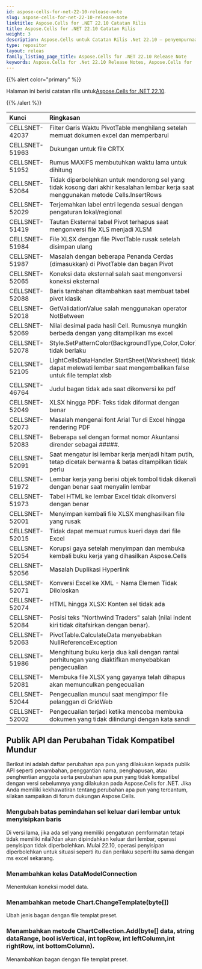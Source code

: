 ```yaml
---
id: aspose-cells-for-net-22-10-release-note
slug: aspose-cells-for-net-22-10-release-note
linktitle: Aspose.Cells for .NET 22.10 Catatan Rilis
title: Aspose.Cells for .NET 22.10 Catatan Rilis
weight: 3
description: Aspose.Cells untuk Catatan Rilis .Net 22.10 – penyempurnaan terbaru, fitur baru, dan perbaikan
type: repositor
layout: releas
family_listing_page_title: Aspose.Cells for .NET 22.10 Release Note
keywords: Aspose.Cells for .Net 22.10 Release Notes, Aspose.Cells for .Net 22.10 updates and fixe
---
```

{{% alert color="primary" %}}

 Halaman ini berisi catatan rilis untuk[Aspose.Cells for .NET 22.10](https://www.nuget.org/packages/Aspose.Cells/22.10.0).

{{% /alert %}}

|**Kunci**|**Ringkasan**|**Kategori**|
| :- | :- | :- |
|CELLSNET-42037|Filter Garis Waktu PivotTable menghilang setelah memuat dokumen excel dan memperbarui|
|CELLSNET-51963|Dukungan untuk file CRTX|
|CELLSNET-51952|Rumus MAXIFS membutuhkan waktu lama untuk dihitung|
|CELLSNET-52064|Tidak diperbolehkan untuk mendorong sel yang tidak kosong dari akhir kesalahan lembar kerja saat menggunakan metode Cells.InsertRows|
|CELLSNET-52029|Terjemahkan label entri legenda sesuai dengan pengaturan lokal/regional|
|CELLSNET-51419|Tautan Eksternal tabel Pivot terhapus saat mengonversi file XLS menjadi XLSM|
|CELLSNET-51984|File XLSX dengan file PivotTable rusak setelah disimpan ulang|
|CELLSNET-51987|Masalah dengan beberapa Penanda Cerdas (dimasukkan) di PivotTable dan bagan Pivot|
|CELLSNET-52065|Koneksi data eksternal salah saat mengonversi koneksi eksternal|
|CELLSNET-52088| Baris tambahan ditambahkan saat membuat tabel pivot klasik|
|CELLSNET-52018| GetValidationValue salah menggunakan operator NotBetween|
|CELLSNET-52069|Nilai desimal pada hasil Cell. Rumusnya mungkin berbeda dengan yang ditampilkan ms excel|
|CELLSNET-52078|Style.SetPatternColor(BackgroundType,Color,Color) tidak berlaku|
|CELLSNET-52105|LightCellsDataHandler.StartSheet(Worksheet) tidak dapat melewati lembar saat mengembalikan false untuk file templat xlsb|
|CELLSNET-46764|Judul bagan tidak ada saat dikonversi ke pdf|
|CELLSNET-52049|XLSX hingga PDF: Teks tidak diformat dengan benar|
|CELLSNET-52073|Masalah mengenai font Arial Tur di Excel hingga rendering PDF|
|CELLSNET-52083|Beberapa sel dengan format nomor Akuntansi dirender sebagai #####.|
|CELLSNET-52091|Saat mengatur isi lembar kerja menjadi hitam putih, tetap dicetak berwarna & batas ditampilkan tidak perlu|
|CELLSNET-51972|Lembar kerja yang berisi objek tombol tidak dikenali dengan benar saat menyalin lembar|
|CELLSNET-51973| Tabel HTML ke lembar Excel tidak dikonversi dengan benar|
|CELLSNET-52001|Menyimpan kembali file XLSX menghasilkan file yang rusak|
|CELLSNET-52015|Tidak dapat memuat rumus kueri daya dari file Excel|
|CELLSNET-52054| Korupsi gaya setelah menyimpan dan membuka kembali buku kerja yang dihasilkan Aspose.Cells|
|CELLSNET-52056| Masalah Duplikasi Hyperlink|
|CELLSNET-52071| Konversi Excel ke XML - Nama Elemen Tidak Diloloskan|
|CELLSNET-52074|HTML hingga XLSX: Konten sel tidak ada|
|CELLSNET-52084|Posisi teks "Northwind Traders" salah (nilai indent kiri tidak ditafsirkan dengan benar).|
|CELLSNET-52063|PivotTable.CalculateData menyebabkan NullReferenceException|
|CELLSNET-51986|Menghitung buku kerja dua kali dengan rantai perhitungan yang diaktifkan menyebabkan pengecualian|
|CELLSNET-52081|Membuka file XLSX yang gayanya telah dihapus akan memunculkan pengecualian|
|CELLSNET-52044|Pengecualian muncul saat mengimpor file pelanggan di GridWeb|
|CELLSNET-52002|Pengecualian terjadi ketika mencoba membuka dokumen yang tidak dilindungi dengan kata sandi|

##  **Publik API dan Perubahan Tidak Kompatibel Mundur**

Berikut ini adalah daftar perubahan apa pun yang dilakukan kepada publik API seperti penambahan, penggantian nama, penghapusan, atau penghentian anggota serta perubahan apa pun yang tidak kompatibel dengan versi sebelumnya yang dilakukan pada Aspose.Cells for .NET. Jika Anda memiliki kekhawatiran tentang perubahan apa pun yang tercantum, silakan sampaikan di forum dukungan Aspose.Cells.

###  **Mengubah batas pemindahan sel keluar dari lembar untuk menyisipkan baris**

Di versi lama, jika ada sel yang memiliki pengaturan pemformatan tetapi tidak memiliki nilai?dan akan dipindahkan keluar dari lembar, operasi penyisipan tidak diperbolehkan. Mulai 22.10, operasi penyisipan diperbolehkan untuk situasi seperti itu dan perilaku seperti itu sama dengan ms excel sekarang.

###  **Menambahkan kelas DataModelConnection**

Menentukan koneksi model data.

###  **Menambahkan metode Chart.ChangeTemplate(byte[])**

Ubah jenis bagan dengan file templat preset.

###  **Menambahkan metode ChartCollection.Add(byte[] data, string dataRange, bool isVertical, int topRow, int leftColumn,int rightRow, int bottomColumn).**

Menambahkan bagan dengan file templat preset.
